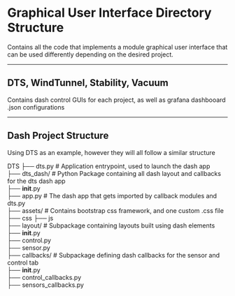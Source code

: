 # Graphical User Interface Directory Structure

Contains all the code that implements a module graphical user interface that can be used differently depending on the desired project.

*** 

## DTS, WindTunnel, Stability, Vacuum

Contains dash control GUIs for each project, as well as grafana dashbooard .json configurations

***

## Dash Project Structure

Using DTS as an example, however they will all follow a similar structure

DTS
├── dts.py                      # Application entrypoint, used to launch the dash app   
├── dts_dash/                   # Python Package containing all dash layout and callbacks for the dts dash app  
    ├── __init__.py                   
    ├── app.py                        # The dash app that gets imported by callback modules and dts.py  
    ├── assets/                     # Contains bootstrap css framework, and one custom .css file  
        ├── css
        ├── js                            
    ├── layout/                     # Subpackage containing layouts built using dash elements  
        ├── __init__.py                  
        ├── control.py  
        ├── sensor.py  
    ├── callbacks/                  # Subpackage defining dash callbacks for the sensor and control tab  
        ├── __init__.py  
        ├── control_callbacks.py  
        ├── sensors_callbacks.py  
